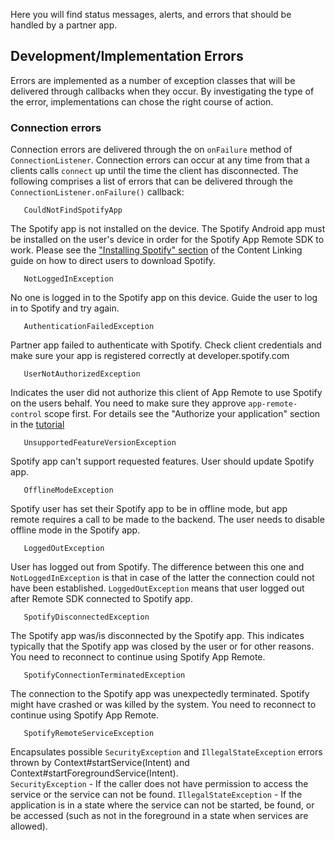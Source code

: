 Here you will find status messages, alerts, and errors that should be handled by a partner app.

## Development/Implementation Errors

Errors are implemented as a number of exception classes that will be delivered through callbacks
when they occur. By investigating the type of the error, implementations can chose the right course
of action.

### Connection errors

Connection errors are delivered through the on `onFailure` method of `ConnectionListener`.
Connection errors can occur at any time from that a clients calls `connect` up until the time the
client has disconnected. The following comprises a list of errors that can be delivered through the
`ConnectionListener.onFailure()` callback:

```
   CouldNotFindSpotifyApp
```

The Spotify app is not installed on the device. The Spotify Android app must be installed on the 
user's device in order for the Spotify App Remote SDK to work. Please see the 
["Installing Spotify" section](https://beta.developer.spotify.com/documentation/general/guides/content-linking-guide/) 
of the Content Linking guide on how to direct users to download Spotify.

```
   NotLoggedInException
```

No one is logged in to the Spotify app on this device. Guide the user to log in to Spotify and try
again.

```
   AuthenticationFailedException
```

Partner app failed to authenticate with Spotify. Check client credentials and make sure your app is
registered correctly at developer.spotify.com

```
   UserNotAuthorizedException
```

Indicates the user did not authorize this client of App Remote to use Spotify on the users behalf.
You need to make sure they approve `app-remote-control` scope first. For details see the "Authorize
your application" section in the [tutorial](README.md)

```
   UnsupportedFeatureVersionException
```

Spotify app can't support requested features. User should update Spotify app.

```
   OfflineModeException
```

Spotify user has set their Spotify app to be in offline mode, but app remote requires a call to be
made to the backend. The user needs to disable offline mode in the Spotify app.

```
   LoggedOutException
```

User has logged out from Spotify. The difference between this one and `NotLoggedInException` is that
 in case of the latter the connection could not have been established. `LoggedOutException` means
 that user logged out after Remote SDK connected to Spotify app.

```
   SpotifyDisconnectedException
```

The Spotify app was/is disconnected by the Spotify app. This indicates typically that the Spotify
app was closed by the user or for other reasons. You need to reconnect to continue using Spotify App
 Remote.

```
   SpotifyConnectionTerminatedException
```

The connection to the Spotify app was unexpectedly terminated. Spotify might have crashed or was
killed by the system. You need to reconnect to continue using Spotify App Remote.

```
   SpotifyRemoteServiceException
```

Encapsulates possible `SecurityException` and `IllegalStateException` errors thrown by Context#startService(Intent) and Context#startForegroundService(Intent).  
`SecurityException` - If the caller does not have permission to access the service or the service can not be found.
`IllegalStateException` - If the application is in a state where the service can not be started, be found, or be accessed (such as not in the foreground in a state when services are allowed).
